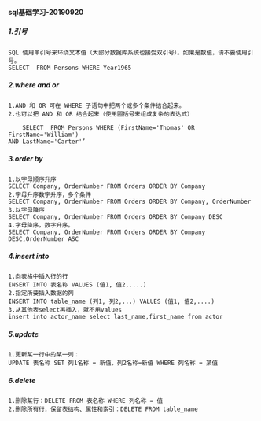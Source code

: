#### sql基础学习-20190920
##### 1.引号
	SQL 使用单引号来环绕文本值（大部分数据库系统也接受双引号）。如果是数值，请不要使用引号。
	SELECT  FROM Persons WHERE Year1965
##### 2.where and or
	1.AND 和 OR 可在 WHERE 子语句中把两个或多个条件结合起来。
	2.也可以把 AND 和 OR 结合起来（使用圆括号来组成复杂的表达式）
```
    SELECT  FROM Persons WHERE (FirstName='Thomas' OR FirstName='William')
AND LastName='Carter'’
```
##### 3.order by
    1.以字母顺序升序 
    SELECT Company, OrderNumber FROM Orders ORDER BY Company
    2.字母升序数字升序，多个条件
	SELECT Company, OrderNumber FROM Orders ORDER BY Company, OrderNumber
    3.以字母降序
	SELECT Company, OrderNumber FROM Orders ORDER BY Company DESC
    4.字母降序，数字升序。
	SELECT Company, OrderNumber FROM Orders ORDER BY Company DESC,OrderNumber ASC
##### 4.insert into
    1.向表格中插入行的行
	INSERT INTO 表名称 VALUES (值1, 值2,....)
    2.指定所要插入数据的列
	INSERT INTO table_name (列1, 列2,...) VALUES (值1, 值2,....)
    3.从其他表select再插入，就不用values
    insert into actor_name select last_name,first_name from actor

##### 5.update
    1.更新某一行中的某一列：
    UPDATE 表名称 SET 列1名称 = 新值，列2名称=新值 WHERE 列名称 = 某值
##### 6.delete
	1.删除某行：DELETE FROM 表名称 WHERE 列名称 = 值
	2.删除所有行，保留表结构、属性和索引：DELETE FROM table_name
